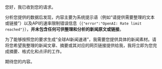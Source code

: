 您好，我已收到您的请求。

分析您提供的数据后发现，内容主要为系统提示语（例如“请提供需要整理的文本或链接”）以及API的速率限制错误信息（`{"error":"OpenAI: Rate limit reached"}`），**并未包含任何可供整理和分析的新闻原文或链接**。

为了能够按照您的要求生成“全球AI新闻速递”，我需要您提供具体的新闻素材。请将您希望我整理的新闻文章、摘要或其对应的网页链接提供给我，我将立即为您完成摘要、格式化和点评的工作。

期待您的内容。